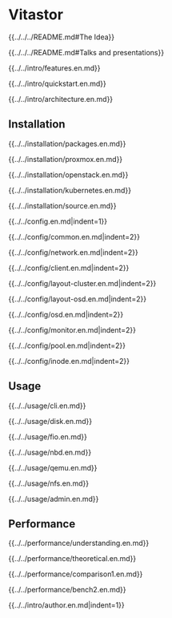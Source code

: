 # Vitastor

{{../../../README.md#The Idea}}

{{../../../README.md#Talks and presentations}}

{{../../intro/features.en.md}}

{{../../intro/quickstart.en.md}}

{{../../intro/architecture.en.md}}

## Installation

{{../../installation/packages.en.md}}

{{../../installation/proxmox.en.md}}

{{../../installation/openstack.en.md}}

{{../../installation/kubernetes.en.md}}

{{../../installation/source.en.md}}

{{../../config.en.md|indent=1}}

{{../../config/common.en.md|indent=2}}

{{../../config/network.en.md|indent=2}}

{{../../config/client.en.md|indent=2}}

{{../../config/layout-cluster.en.md|indent=2}}

{{../../config/layout-osd.en.md|indent=2}}

{{../../config/osd.en.md|indent=2}}

{{../../config/monitor.en.md|indent=2}}

{{../../config/pool.en.md|indent=2}}

{{../../config/inode.en.md|indent=2}}

## Usage

{{../../usage/cli.en.md}}

{{../../usage/disk.en.md}}

{{../../usage/fio.en.md}}

{{../../usage/nbd.en.md}}

{{../../usage/qemu.en.md}}

{{../../usage/nfs.en.md}}

{{../../usage/admin.en.md}}

## Performance

{{../../performance/understanding.en.md}}

{{../../performance/theoretical.en.md}}

{{../../performance/comparison1.en.md}}

{{../../performance/bench2.en.md}}

{{../../intro/author.en.md|indent=1}}
